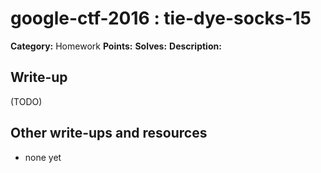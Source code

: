 # google-ctf-2016 : tie-dye-socks-15

**Category:** Homework
**Points:** 
**Solves:** 
**Description:**



## Write-up

(TODO)

## Other write-ups and resources

* none yet
